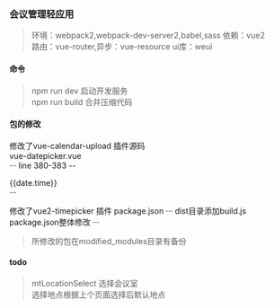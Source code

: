 ### 会议管理轻应用
> 环境：webpack2,webpack-dev-server2,babel,sass
> 依赖：vue2   
> 路由：vue-router,异步：vue-resource
> ui库：weui
#### 命令 
> npm run dev 启动开发服务  
> npm run build 合并压缩代码   

#### 包的修改   
修改了vue-calendar-upload 插件源码     
vue-datepicker.vue          
···
line 380-383  --
<div class="datepickbox" @click="showCheck">
    {{date.time}}
    <!-- <input type="text" title="input date" class="cov-datepicker" readonly="readonly" :placeholder="option.placeholder" v-model="date.time" :required="required" @click="showCheck" @foucus="showCheck" :style="option.inputStyle ? option.inputStyle : {}" /> -->
</div>
···

修改了vue2-timepicker 插件 package.json
···
dist目录添加build.js
package.json整体修改
···

> 所修改的包在modified_modules目录有备份
#### todo
> mtLocationSelect 选择会议室     
 选择地点根据上个页面选择后默认地点

> 
